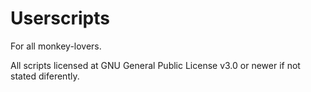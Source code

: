 # Userscripts
For all monkey-lovers.

All scripts licensed at GNU General Public License v3.0 or newer if not stated diferently.